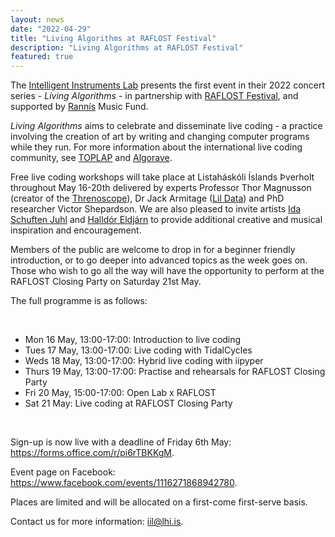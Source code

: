 ```yaml
---
layout: news
date: "2022-04-29"
title: "Living Algorithms at RAFLOST Festival"
description: "Living Algorithms at RAFLOST Festival"
featured: true
---
```


<script>
  import CaptionedImage from "../../components/Images/CaptionedImage.svelte"
</script>

The <a href="https://iil.is">Intelligent Instruments Lab</a> presents the first event in their 2022 concert series - *Living Algorithms* - in partnership with <a href="https://raflost.is" target="_blank">RAFLOST Festival</a>, and supported by <a href="https://rannis.is" target="_blank">Rannís</a> Music Fund.

<CaptionedImage
  src="events/living-algorithms.jpg"
  alt="Intelligent Instruments Lab and RAFLOST Festival logos."
  caption="Intelligent Instruments Lab are partnering with RAFLOST Festival for Living Algorithms."/>

*Living Algorithms* aims to celebrate and disseminate live coding - a practice involving the creation of art by writing and changing computer programs while they run.
For more information about the international live coding community, see <a href="https://toplap.org/" target="_blank">TOPLAP</a> and <a href="https://algorave.com/" target="_blank">Algorave</a>.

Free live coding workshops will take place at Listaháskóli Íslands Þverholt throughout May 16-20th delivered by experts Professor Thor Magnusson (creator of the <a href="http://thormagnusson.github.io/threnoscope/" target="_blank">Threnoscope</a>), Dr Jack Armitage (<a href="https://www.youtube.com/c/LilData" target="_blank">Lil Data</a>) and PhD researcher Victor Shepardson. 
We are also pleased to invite artists <a href="https://www.facebook.com/ida.s.juhl" target="_blank">Ida Schuften Juhl</a> and <a href="https://hdor.is/" target="_blank">Halldór Eldjárn</a> to provide additional creative and musical inspiration and encouragement.

Members of the public are welcome to drop in for a beginner friendly introduction, or to go deeper into advanced topics as the week goes on. 
Those who wish to go all the way will have the opportunity to perform at the RAFLOST Closing Party on Saturday 21st May.

The full programme is as follows:

<br>

<ul>
  <li>Mon 16 May, 13:00-17:00: Introduction to live coding</li>
  <li>Tues 17 May, 13:00-17:00: Live coding with TidalCycles</li>
  <li>Weds 18 May, 13:00-17:00: Hybrid live coding with iipyper</li>
  <li>Thurs 19 May, 13:00-17:00: Practise and rehearsals for RAFLOST Closing Party</li>
  <li>Fri 20 May, 15:00-17:00: Open Lab x RAFLOST</li>
  <li>Sat 21 May: Live coding at RAFLOST Closing Party</li>
</ul>

<br>

Sign-up is now live with a deadline of Friday 6th May: https://forms.office.com/r/pi6rTBKKgM.

Event page on Facebook: https://www.facebook.com/events/1116271868942780.

Places are limited and will be allocated on a first-come first-serve basis.

Contact us for more information: iil@lhi.is.

<CaptionedImage
  src="logos/rannis.png"
  alt="Rannis logo"
  caption="This work is supported by Rannís Music Fund."/>

